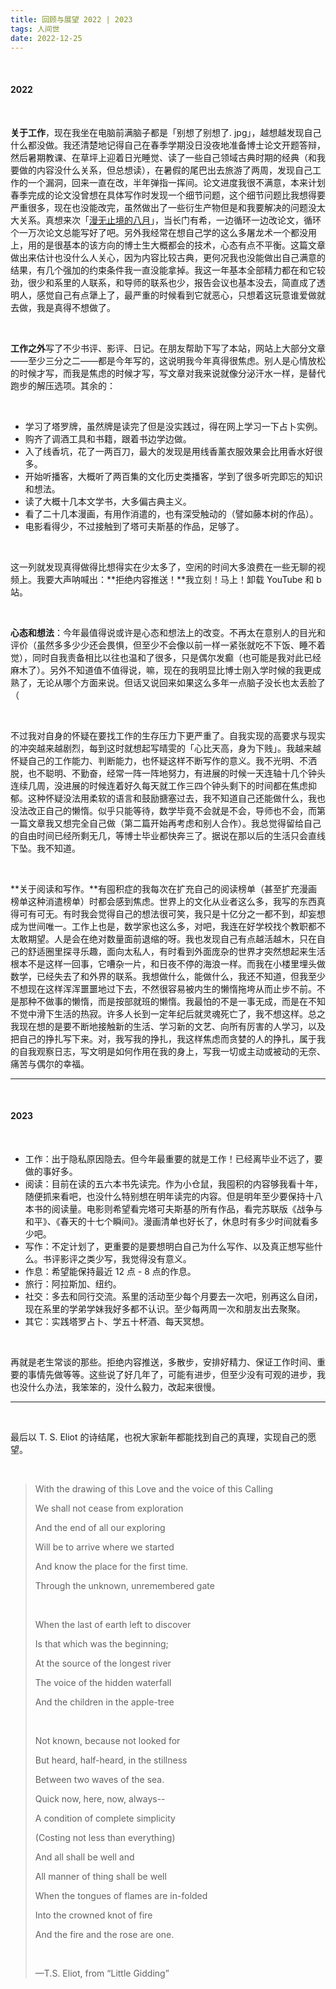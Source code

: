 ```yaml
---
title: 回顾与展望 2022 | 2023
tags: 人间世
date: 2022-12-25
---
```


<br/>

#### 2022

<br/>

**关于工作**，现在我坐在电脑前满脑子都是「别想了别想了. jpg」，越想越发现自己什么都没做。我还清楚地记得自己在春季学期没日没夜地准备博士论文开题答辩，然后暑期教课、在草坪上迎着日光睡觉、读了一些自己领域古典时期的经典（和我要做的内容没什么关系，但总想读），在暑假的尾巴出去旅游了两周，发现自己工作的一个漏洞，回来一直在改，半年弹指一挥间。论文进度我很不满意，本来计划春季完成的论文没曾想在具体写作时发现一个细节问题，这个细节问题比我想得要严重很多，现在也没能改完，虽然做出了一些衍生产物但是和我要解决的问题没太大关系。真想来次「[漫无止境的八月](https://zh.moegirl.org.cn/zh-hans/%E6%BC%AB%E6%97%A0%E6%AD%A2%E5%A2%83%E7%9A%84%E5%85%AB%E6%9C%88)」，当长门有希，一边循环一边改论文，循环个一万次论文总能写好了吧。另外我经常在想自己学的这么多屠龙术一个都没用上，用的是很基本的该方向的博士生大概都会的技术，心态有点不平衡。这篇文章做出来估计也没什么人关心，因为内容比较古典，更何况我也没能做出自己满意的结果，有几个强加的约束条件我一直没能拿掉。我这一年基本全部精力都在和它较劲，很少和系里的人联系，和导师的联系也少，报告会议也基本没去，简直成了透明人，感觉自己有点犟上了，最严重的时候看到它就恶心，只想着这玩意谁爱做就去做，我是真得不想做了。

<br/>

**工作之外**写了不少书评、影评、日记。在朋友帮助下写了本站，网站上大部分文章——至少三分之二——都是今年写的，这说明我今年真得很焦虑。别人是心情放松的时候才写，而我是焦虑的时候才写，写文章对我来说就像分泌汗水一样，是替代跑步的解压选项。其余的：

<br/>

- 学习了塔罗牌，虽然牌是读完了但是没实践过，得在网上学习一下占卜实例。
- 购齐了调酒工具和书籍，跟着书边学边做。
- 入了线香坑，花了一两百刀，最大的发现是用线香薰衣服效果会比用香水好很多。
- 开始听播客，大概听了两百集的文化历史类播客，学到了很多听完即忘的知识和想法。
- 读了大概十几本文学书，大多偏古典主义。
- 看了二十几本漫画，有用作消遣的，也有深受触动的（譬如藤本树的作品）。
- 电影看得少，不过接触到了塔可夫斯基的作品，足够了。

<br/>

这一列就发现真得做得比想得实在少太多了，空闲的时间大多浪费在一些无聊的视频上。我要大声呐喊出：**拒绝内容推送！**我立刻！马上！卸载 YouTube 和 b 站。

<br/>

**心态和想法**：今年最值得说或许是心态和想法上的改变。不再太在意别人的目光和评价（虽然多多少少还会畏惧，但至少不会像以前一样一紧张就吃不下饭、睡不着觉），同时自我责备相比以往也温和了很多，只是偶尔发癫（也可能是我对此已经麻木了）。另外不知道值不值得说，嘛，现在的我明显比博士刚入学时候的我更成熟了，无论从哪个方面来说。但话又说回来如果这么多年一点脑子没长也太丢脸了（

<br/>

不过我对自身的怀疑在要找工作的生存压力下更严重了。自我实现的高要求与现实的冲突越来越剧烈，每到这时就想起写晴雯的「心比天高，身为下贱」。我越来越怀疑自己的工作能力、判断能力，也怀疑这样不断写作的意义。我不光明、不洒脱，也不聪明、不勤奋，经常一阵一阵地努力，有进展的时候一天连轴十几个钟头连续几周，没进展的时候连着好久每天就工作三四个钟头剩下的时间都在焦虑抑郁。这种怀疑没法用柔软的语言和鼓励搪塞过去，我不知道自己还能做什么，我也没法改正自己的懒惰。似乎只能等待，数学毕竟不会就是不会，导师也不会，而第一篇文章我又想完全自己做（第二篇开始再考虑和别人合作）。我总觉得留给自己的自由时间已经所剩无几，等博士毕业都快奔三了。据说在那以后的生活只会直线下坠。我不知道。

<br/>

**关于阅读和写作。**有囤积症的我每次在扩充自己的阅读榜单（甚至扩充漫画榜单这种消遣榜单）时都会感到焦虑。世界上的文化从业者这么多，我写的东西真得可有可无。有时我会觉得自己的想法很可笑，我只是十亿分之一都不到，却妄想成为世间唯一。工作上也是，数学家也这么多，对吧，我连在好学校找个教职都不太敢期望。人是会在绝对数量面前退缩的呀。我也发现自己有点越活越木，只在自己的舒适圈里探寻乐趣，面向太私人，有时看到外面庞杂的世界才突然想起来生活根本不是这样一回事，它嘈杂一片，和日夜不停的海浪一样。而我在小楼里埋头做数学，已经失去了和外界的联系。我想做什么，能做什么，我还不知道，但我至少不想现在这样浑浑噩噩地过下去，不然很容易被内生的懒惰拖垮从而止步不前。不是那种不做事的懒惰，而是按部就班的懒惰。我最怕的不是一事无成，而是在不知不觉中滑下生活的热寂。许多人长到一定年纪后就灵魂死亡了，我不想这样。总之我现在想的是要不断地接触新的生活、学习新的文艺、向所有厉害的人学习，以及把自己的挣扎写下来。对，我写我的挣扎，我这样焦虑而贪婪的人的挣扎，属于我的自我观察日志，写文明是如何作用在我的身上，写我一切或主动或被动的无奈、痛苦与偶尔的幸福。



---

<br/>

#### 2023

<br/>

- 工作：出于隐私原因隐去。但今年最重要的就是工作！已经离毕业不远了，要做的事好多。
- 阅读：目前在读的五六本书先读完。作为小仓鼠，我囤积的内容够我看十年，随便抓来看吧，也没什么特别想在明年读完的内容。但是明年至少要保持十八本书的阅读量。电影则希望看完塔可夫斯基的所有作品，看完苏联版《战争与和平》、《春天的十七个瞬间》。漫画清单也好长了，休息时有多少时间就看多少吧。
- 写作：不定计划了，更重要的是要想明白自己为什么写作、以及真正想写些什么。书评影评之类少写，我觉得没有意义。
- 作息：希望能保持最近 12 点 - 8 点的作息。
- 旅行：阿拉斯加、纽约。
- 社交：多去和同行交流。系里的活动至少每个月要去一次吧，别再这么自闭，现在系里的学弟学妹我好多都不认识。至少每两周一次和朋友出去聚聚。
- 其它：实践塔罗占卜、学五十杯酒、每天冥想。

<br/>

再就是老生常谈的那些。拒绝内容推送，多散步，安排好精力、保证工作时间、重要的事情先做等等。这些说了好几年了，可能有进步，但至少没有可观的进步，我也没什么办法，我笨笨的，没什么毅力，改起来很慢。

---

<br/>

最后以 T. S. Eliot 的诗结尾，也祝大家新年都能找到自己的真理，实现自己的愿望。

<br/>

> With the drawing of this Love and the voice of this Calling
>
> We shall not cease from exploration
>
> And the end of all our exploring
>
> Will be to arrive where we started
>
> And know the place for the first time.
>
> Through the unknown, unremembered gate
>
> <br/>
>
> When the last of earth left to discover
>
> Is that which was the beginning;
>
> At the source of the longest river
>
> The voice of the hidden waterfall
>
> And the children in the apple-tree
>
> <br/>
>
> Not known, because not looked for
>
> But heard, half-heard, in the stillness
>
> Between two waves of the sea.
>
> Quick now, here, now, always--
>
> A condition of complete simplicity
>
> (Costing not less than everything)
>
> And all shall be well and
>
> All manner of thing shall be well
>
> When the tongues of flames are in-folded
>
> Into the crowned knot of fire
>
> And the fire and the rose are one.
>
> <br/>
>
> —T.S. Eliot, from “Little Gidding” 

<br/>
